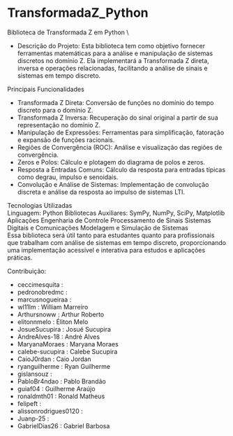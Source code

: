 # TransformadaZ_Python
Biblioteca de Transformada Z em Python \
- Descrição do Projeto:
Esta biblioteca tem como objetivo fornecer ferramentas matemáticas para a análise e manipulação de sistemas discretos no domínio Z. Ela implementará a Transformada Z direta, inversa e operações relacionadas, facilitando a análise de sinais e sistemas em tempo discreto.

Principais Funcionalidades
- Transformada Z Direta: Conversão de funções no domínio do tempo discreto para o domínio Z.
- Transformada Z Inversa: Recuperação do sinal original a partir de sua representação no domínio Z.
- Manipulação de Expressões: Ferramentas para simplificação, fatoração e expansão de funções racionais.
- Regiões de Convergência (ROC): Análise e visualização das regiões de convergência.
- Zeros e Polos: Cálculo e plotagem do diagrama de polos e zeros.
- Resposta a Entradas Comuns: Cálculo da resposta para entradas típicas como degrau, impulso e senoidais.
- Convolução e Análise de Sistemas: Implementação de convolução discreta e análise da resposta ao impulso de sistemas LTI.

Tecnologias Utilizadas \
Linguagem: Python
Bibliotecas Auxiliares: SymPy, NumPy, SciPy, Matplotlib
Aplicações
Engenharia de Controle
Processamento de Sinais
Sistemas Digitais e Comunicações
Modelagem e Simulação de Sistemas \
Essa biblioteca será útil tanto para estudantes quanto para profissionais que trabalham com análise de sistemas em tempo discreto, proporcionando uma implementação acessível e interativa para estudos e aplicações práticas.


Contribuição:
- ceccimesquita : 
- pedronobredmc : 
- marcusnogueiraa : 
- wl11lm : William Marreiro
- ⁠Arthursnoww : Arthur Roberto 
- elitonnmelo : Éliton Melo
- JosueSucupira : Josué Sucupira 
- AndreAlves-18 : André Alves 
- MaryanaMoraes : Maryana Moraes 
- calebe-sucupira : Calebe Sucupira 
- CaioJ0rdan : Caio Jordan
- ryanguilherme : Ryan Guilherme
- gislansouz :
- PabloBr4ndao : Pablo Brandão
- guiaf04 : Guilherme Araújo 
- ⁠ronaldmth01 : Ronald Matheus 
- ⁠felipeft : 
- alissonrodrigues0120 : 
- Juanp-25 : 
- GabrielDias26 : Gabriel Barbosa
